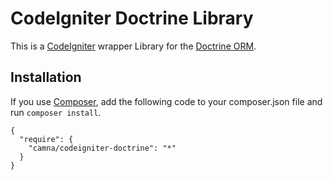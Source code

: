 CodeIgniter Doctrine Library
============================

This is a [CodeIgniter](https://github.com/EllisLab/CodeIgniter) wrapper Library for the [Doctrine ORM](https://github.com/doctrine/doctrine2).

Installation
------------

If you use [Composer](http://getcomposer.org), add the following code to your composer.json file and run `composer install`.

    {
      "require": {
        "camna/codeigniter-doctrine": "*"
      }
    }

